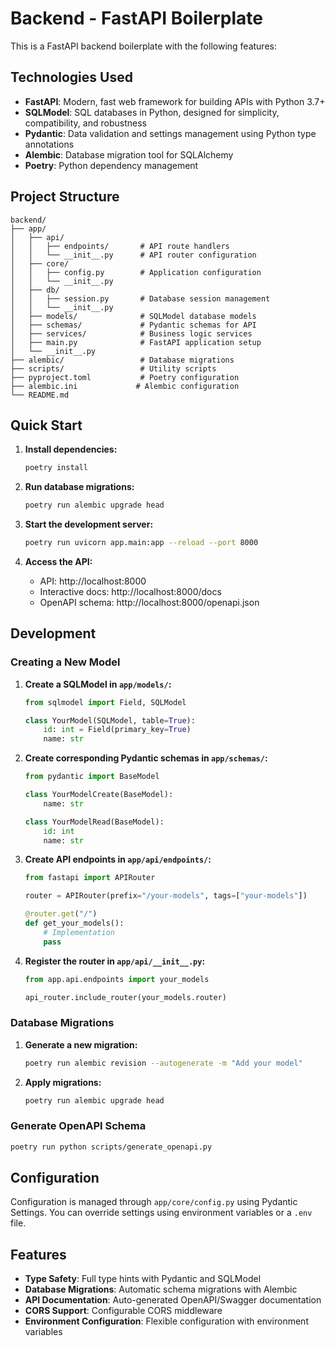 # Backend - FastAPI Boilerplate

This is a FastAPI backend boilerplate with the following features:

## Technologies Used

- **FastAPI**: Modern, fast web framework for building APIs with Python 3.7+
- **SQLModel**: SQL databases in Python, designed for simplicity, compatibility, and robustness
- **Pydantic**: Data validation and settings management using Python type annotations
- **Alembic**: Database migration tool for SQLAlchemy
- **Poetry**: Python dependency management

## Project Structure

```
backend/
├── app/
│   ├── api/
│   │   ├── endpoints/       # API route handlers
│   │   └── __init__.py      # API router configuration
│   ├── core/
│   │   ├── config.py        # Application configuration
│   │   └── __init__.py
│   ├── db/
│   │   ├── session.py       # Database session management
│   │   └── __init__.py
│   ├── models/              # SQLModel database models
│   ├── schemas/             # Pydantic schemas for API
│   ├── services/            # Business logic services
│   ├── main.py              # FastAPI application setup
│   └── __init__.py
├── alembic/                 # Database migrations
├── scripts/                 # Utility scripts
├── pyproject.toml           # Poetry configuration
├── alembic.ini             # Alembic configuration
└── README.md
```

## Quick Start

1. **Install dependencies:**
   ```bash
   poetry install
   ```

2. **Run database migrations:**
   ```bash
   poetry run alembic upgrade head
   ```

3. **Start the development server:**
   ```bash
   poetry run uvicorn app.main:app --reload --port 8000
   ```

4. **Access the API:**
   - API: http://localhost:8000
   - Interactive docs: http://localhost:8000/docs
   - OpenAPI schema: http://localhost:8000/openapi.json

## Development

### Creating a New Model

1. **Create a SQLModel in `app/models/`:**
   ```python
   from sqlmodel import Field, SQLModel
   
   class YourModel(SQLModel, table=True):
       id: int = Field(primary_key=True)
       name: str
   ```

2. **Create corresponding Pydantic schemas in `app/schemas/`:**
   ```python
   from pydantic import BaseModel
   
   class YourModelCreate(BaseModel):
       name: str
   
   class YourModelRead(BaseModel):
       id: int
       name: str
   ```

3. **Create API endpoints in `app/api/endpoints/`:**
   ```python
   from fastapi import APIRouter
   
   router = APIRouter(prefix="/your-models", tags=["your-models"])
   
   @router.get("/")
   def get_your_models():
       # Implementation
       pass
   ```

4. **Register the router in `app/api/__init__.py`:**
   ```python
   from app.api.endpoints import your_models
   
   api_router.include_router(your_models.router)
   ```

### Database Migrations

1. **Generate a new migration:**
   ```bash
   poetry run alembic revision --autogenerate -m "Add your model"
   ```

2. **Apply migrations:**
   ```bash
   poetry run alembic upgrade head
   ```

### Generate OpenAPI Schema

```bash
poetry run python scripts/generate_openapi.py
```

## Configuration

Configuration is managed through `app/core/config.py` using Pydantic Settings. You can override settings using environment variables or a `.env` file.

## Features

- **Type Safety**: Full type hints with Pydantic and SQLModel
- **Database Migrations**: Automatic schema migrations with Alembic
- **API Documentation**: Auto-generated OpenAPI/Swagger documentation
- **CORS Support**: Configurable CORS middleware
- **Environment Configuration**: Flexible configuration with environment variables